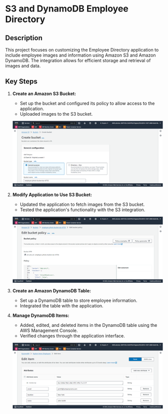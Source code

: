 # S3 and DynamoDB Employee Directory

## Description
This project focuses on customizing the Employee Directory application to include employee images and information using Amazon S3 and Amazon DynamoDB. The integration allows for efficient storage and retrieval of images and data.

## Key Steps
1. **Create an Amazon S3 Bucket:**
   - Set up the bucket and configured its policy to allow access to the application.
   - Uploaded images to the S3 bucket.

   ![Create S3 Bucket](https://github.com/danartech/s3-dynamodb-employee-directory/blob/main/Task%201_Create%20an%20Amazon%20Simple%20Storage%20Service%20S3%20Bucket.png)

2. **Modify Application to Use S3 Bucket:**
   - Updated the application to fetch images from the S3 bucket.
   - Tested the application's functionality with the S3 integration.

   ![Modify Application to Use S3](https://github.com/danartech/s3-dynamodb-employee-directory/blob/main/Task%202%20Create%20an%20S3%20Bucket%20Policy.png)

3. **Create an Amazon DynamoDB Table:**
   - Set up a DynamoDB table to store employee information.
   - Integrated the table with the application.

4. **Manage DynamoDB Items:**
   - Added, edited, and deleted items in the DynamoDB table using the AWS Management Console.
   - Verified changes through the application interface.

   ![Manage DynamoDB Items](https://github.com/danartech/s3-dynamodb-employee-directory/blob/main/screenshot-us-east-1.console.aws.amazon.com-2024.05.12-11_00_02.png)

